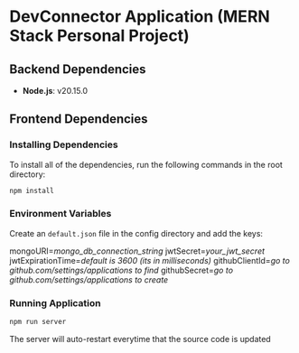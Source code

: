 # DevConnector Application (MERN Stack Personal Project)

## Backend Dependencies

- **Node.js**: v20.15.0

## Frontend Dependencies

### Installing Dependencies

To install all of the dependencies, run the following commands in the root directory:

```bash
npm install
```

### Environment Variables

Create an `default.json` file in the config directory and add the keys:

mongoURI=_mongo_db_connection_string_
jwtSecret=_your_jwt_secret_
jwtExpirationTime=_default is 3600 (its in milliseconds)_
githubClientId=_go to github.com/settings/applications to find_
githubSecret=_go to github.com/settings/applications to create_

### Running Application

```bash
npm run server
```

The server will auto-restart everytime that the source code is updated

